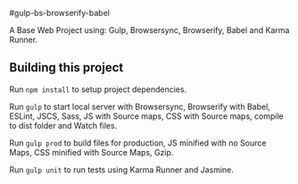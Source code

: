 #gulp-bs-browserify-babel

A Base Web Project using: Gulp, Browsersync, Browserify, Babel and Karma Runner.

## Building this project

Run ```npm install``` to setup project dependencies.

Run ```gulp``` to start local server with Browsersync, Browserify with Babel, ESLint, JSCS, Sass, JS with Source maps, CSS with Source maps, compile to dist folder and Watch files.

Run ```gulp prod``` to build files for production, JS minified with no Source Maps, CSS minified with Source Maps, Gzip.

Run ```gulp unit``` to run tests using Karma Runner and Jasmine.

